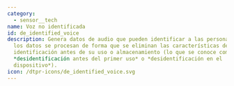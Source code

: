 ```yaml
---
category: 
  - sensor__tech
name: Voz no identificada
id: de_identified_voice
description: Genera datos de audio que pueden identificar a las personas, pero
  los datos se procesan de forma que se eliminan las características de
  identificación antes de su uso o almacenamiento (lo que se conoce como
  *desidentificación antes del primer uso* o *desidentificación en el
  dispositivo*).
icon: /dtpr-icons/de_identified_voice.svg
---
```

